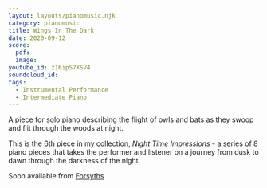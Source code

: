 ```yaml
---
layout: layouts/pianomusic.njk
category: pianomusic
title: Wings In The Dark
date: 2020-09-12 
score:
  pdf: 
  image: 
youtube_id: z16ipS7XSV4
soundcloud_id:
tags:
  - Instrumental Performance
  - Intermediate Piano
---
```


A piece for solo piano describing the flight of owls and bats as they swoop and flit through the woods at night.

This is the 6th piece in my collection, *Night Time Impressions* - a series of 8 piano pieces that takes the performer and listener on a journey from dusk to dawn through the darkness of the night.

Soon available from [Forsyths](https://www.forsyths.co.uk/)
